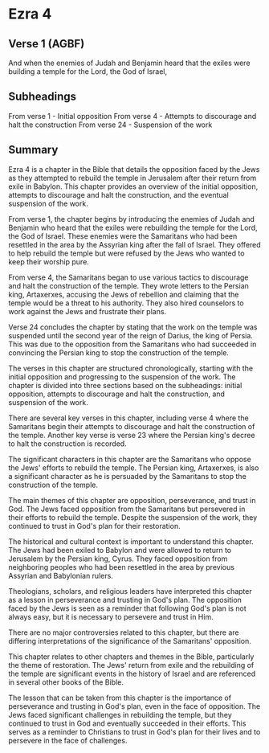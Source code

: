 # Ezra 4

## Verse 1 (AGBF)

And when the enemies of Judah and Benjamin heard that the exiles were building a temple for the Lord, the God of Israel,

## Subheadings

From verse 1 - Initial opposition
From verse 4 - Attempts to discourage and halt the construction
From verse 24 - Suspension of the work

## Summary

Ezra 4 is a chapter in the Bible that details the opposition faced by the Jews as they attempted to rebuild the temple in Jerusalem after their return from exile in Babylon. This chapter provides an overview of the initial opposition, attempts to discourage and halt the construction, and the eventual suspension of the work.

From verse 1, the chapter begins by introducing the enemies of Judah and Benjamin who heard that the exiles were rebuilding the temple for the Lord, the God of Israel. These enemies were the Samaritans who had been resettled in the area by the Assyrian king after the fall of Israel. They offered to help rebuild the temple but were refused by the Jews who wanted to keep their worship pure.

From verse 4, the Samaritans began to use various tactics to discourage and halt the construction of the temple. They wrote letters to the Persian king, Artaxerxes, accusing the Jews of rebellion and claiming that the temple would be a threat to his authority. They also hired counselors to work against the Jews and frustrate their plans.

Verse 24 concludes the chapter by stating that the work on the temple was suspended until the second year of the reign of Darius, the king of Persia. This was due to the opposition from the Samaritans who had succeeded in convincing the Persian king to stop the construction of the temple.

The verses in this chapter are structured chronologically, starting with the initial opposition and progressing to the suspension of the work. The chapter is divided into three sections based on the subheadings: initial opposition, attempts to discourage and halt the construction, and suspension of the work.

There are several key verses in this chapter, including verse 4 where the Samaritans begin their attempts to discourage and halt the construction of the temple. Another key verse is verse 23 where the Persian king's decree to halt the construction is recorded.

The significant characters in this chapter are the Samaritans who oppose the Jews' efforts to rebuild the temple. The Persian king, Artaxerxes, is also a significant character as he is persuaded by the Samaritans to stop the construction of the temple.

The main themes of this chapter are opposition, perseverance, and trust in God. The Jews faced opposition from the Samaritans but persevered in their efforts to rebuild the temple. Despite the suspension of the work, they continued to trust in God's plan for their restoration.

The historical and cultural context is important to understand this chapter. The Jews had been exiled to Babylon and were allowed to return to Jerusalem by the Persian king, Cyrus. They faced opposition from neighboring peoples who had been resettled in the area by previous Assyrian and Babylonian rulers.

Theologians, scholars, and religious leaders have interpreted this chapter as a lesson in perseverance and trusting in God's plan. The opposition faced by the Jews is seen as a reminder that following God's plan is not always easy, but it is necessary to persevere and trust in Him.

There are no major controversies related to this chapter, but there are differing interpretations of the significance of the Samaritans' opposition.

This chapter relates to other chapters and themes in the Bible, particularly the theme of restoration. The Jews' return from exile and the rebuilding of the temple are significant events in the history of Israel and are referenced in several other books of the Bible.

The lesson that can be taken from this chapter is the importance of perseverance and trusting in God's plan, even in the face of opposition. The Jews faced significant challenges in rebuilding the temple, but they continued to trust in God and eventually succeeded in their efforts. This serves as a reminder to Christians to trust in God's plan for their lives and to persevere in the face of challenges.